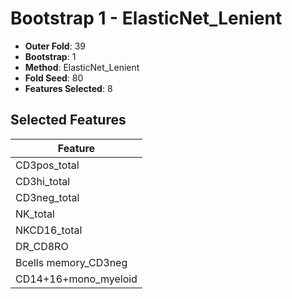 # Bootstrap 1 - ElasticNet_Lenient

- **Outer Fold**: 39
- **Bootstrap**: 1
- **Method**: ElasticNet_Lenient
- **Fold Seed**: 80
- **Features Selected**: 8

## Selected Features

| Feature |
|---------|
| CD3pos_total |
| CD3hi_total |
| CD3neg_total |
| NK_total |
| NKCD16_total |
| DR_CD8RO |
| Bcells memory_CD3neg |
| CD14+16+mono_myeloid |
